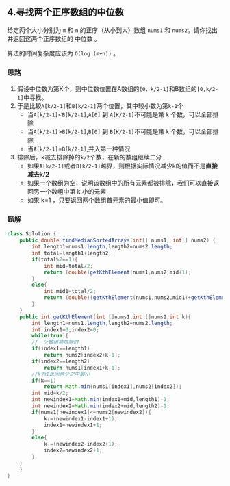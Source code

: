 ## 4.寻找两个正序数组的中位数
给定两个大小分别为 `m` 和 `n` 的正序（从小到大）数组 `nums1` 和 `nums2`。请你找出并返回这两个正序数组的 中位数 。

算法的时间复杂度应该为 `O(log (m+n))` 。

### 思路
1. 假设中位数为第K个，则中位数位置在A数组的`[0，k/2-1]`和B数组的`[0,k/2-1]`中寻找。
2. 于是比较`A[k/2-1]`和`B[k/2-1]`两个位置，其中较小数为第`k-1`个
    * 当`A[k/2-1]`<`B[k/2-1]`,`A[0]` 到 `A[K/2-1]`不可能是第 `k` 个数，可以全部排除
    * 当`A[k/2-1]`>`B[k/2-1]`,`B[0]` 到 `B[K/2-1]`不可能是第 `k` 个数，可以全部排除
    * 当`A[k/2-1]`=`B[k/2-1]`,并入第一种情况
3. 排除后，k减去排除掉的`k/2`个数，在新的数组继续二分
    * 如果`A[k/2-1]`或者`B[k/2-1]`越界，则根据实际情况减少k的值而不是**直接减去k/2**
    * 如果一个数组为空，说明该数组中的所有元素都被排除，我们可以直接返回另一个数组中第 k 小的元素
    * 如果 k=1 ，只要返回两个数组首元素的最小值即可。

### 题解
```java
class Solution {
    public double findMedianSortedArrays(int[] nums1, int[] nums2) {
        int length1=nums1.length,length2=nums2.length;
        int total=length1+length2;
        if(total%2==1){
            int mid=total/2;
            return (double)getKthElement(nums1,nums2,mid+1);
        }
        else{
            int mid1=total/2;
            return (double)(getKthElement(nums1,nums2,mid1)+getKthElement(nums1,nums2,mid1+1))/2.0;
        }
    }
    public int getKthElement(int []nums1,int []nums2,int k){
        int length1=nums1.length,length2=nums2.length;
        int index1=0,index2=0;
        while(true){
        //一个数组被排除时
        if(index1==length1)
            return nums2[index2+k-1];
        if(index2==length2)
            return nums1[index1+k-1];
        //k为1返回两个之中最小
        if(k==1)
            return Math.min(nums1[index1],nums2[index2]);
        int mid=k/2;
        int newindex1=Math.min(index1+mid,length1)-1;
        int newindex2=Math.min(index2+mid,length2)-1;
        if(nums1[newindex1]<=nums2[newindex2]){
            k-=(newindex1-index1+1);
            index1=newindex1+1;
        }
        else{
            k-=(newindex2-index2+1);
            index2=newindex2+1;
        }
    }
    }
}
```
